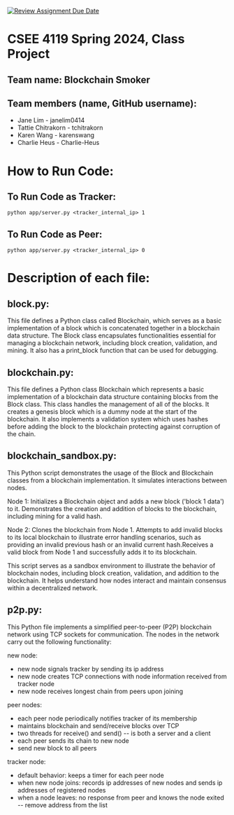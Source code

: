 [![Review Assignment Due Date](https://classroom.github.com/assets/deadline-readme-button-24ddc0f5d75046c5622901739e7c5dd533143b0c8e959d652212380cedb1ea36.svg)](https://classroom.github.com/a/-Lgd7v9y)
# CSEE 4119 Spring 2024, Class Project
## Team name: Blockchain Smoker
## Team members (name, GitHub username):
* Jane Lim - janelim0414
* Tattie Chitrakorn - tchitrakorn
* Karen Wang - karenswang
* Charlie Heus - Charlie-Heus

# How to Run Code:

## To Run Code as Tracker: 
`python app/server.py <tracker_internal_ip> 1` 

## To Run Code as Peer:
`python app/server.py <tracker_internal_ip> 0`

# Description of each file: 

## block.py:

This file defines a Python class called Blockchain, which serves as a basic implementation of a block which is concatenated together in a blockchain data structure. The Block class encapsulates functionalities essential for managing a blockchain network, including block creation, validation, and mining. It also has a print_block function that can be used for debugging. 

## blockchain.py:

This file defines a Python class Blockchain which represents a basic implementation of a blockchain data structure containing blocks from the Block class. This class handles the management of all of the blocks. It creates a genesis block which is a dummy node at the start of the blockchain. It also implements a validation system which uses hashes before adding the block to the blockchain protecting against corruption of the chain. 

## blockchain_sandbox.py:

This Python script demonstrates the usage of the Block and Blockchain classes from a blockchain implementation. It simulates interactions between nodes.

Node 1: Initializes a Blockchain object and adds a new block ('block 1 data') to it. Demonstrates the creation and addition of blocks to the blockchain, including mining for a valid hash.

Node 2: Clones the blockchain from Node 1. Attempts to add invalid blocks to its local blockchain to illustrate error handling scenarios, such as providing an invalid previous hash or an invalid current hash.Receives a valid block from Node 1 and successfully adds it to its blockchain. 

This script serves as a sandbox environment to illustrate the behavior of blockchain nodes, including block creation, validation, and addition to the blockchain. It helps understand how nodes interact and maintain consensus within a decentralized network.

## p2p.py:

This Python file implements a simplified peer-to-peer (P2P) blockchain network using TCP sockets for communication. The nodes in the network carry out the following functionality: 

new node:
- new node signals tracker by sending its ip address
- new node creates TCP connections with node information received from tracker node
- new node receives longest chain from peers upon joining

peer nodes:
- each peer node periodically notifies tracker of its membership
- maintains blockchain and send/receive blocks over TCP
- two threads for receive() and send() -- is both a server and a client
- each peer sends its chain to new node
- send new block to all peers

tracker node:
- default behavior: keeps a timer for each peer node
- when new node joins: records ip addresses of new nodes and sends ip addresses of registered nodes
- when a node leaves: no response from peer and knows the node exited -- remove address from the list
